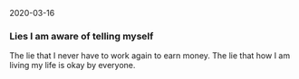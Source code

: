 2020-03-16

### Lies I am aware of telling myself 
The lie that I never have to work again to earn money.
The lie that how I am living my life is okay by everyone.

